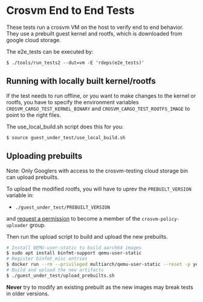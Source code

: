 # Crosvm End to End Tests

These tests run a crosvm VM on the host to verify end to end behavior. They use a prebuilt guest
kernel and rootfs, which is downloaded from google cloud storage.

The e2e_tests can be executed by:

`$ ./tools/run_tests2 --dut=vm -E 'rdeps(e2e_tests)'`

## Running with locally built kernel/rootfs

If the test needs to run offline, or you want to make changes to the kernel or rootfs, you have to
specify the environment variables `CROSVM_CARGO_TEST_KERNEL_BINARY` and
`CROSVM_CARGO_TEST_ROOTFS_IMAGE` to point to the right files.

The use_local_build.sh script does this for you:

`$ source guest_under_test/use_local_build.sh`

## Uploading prebuilts

Note: Only Googlers with access to the crosvm-testing cloud storage bin can upload prebuilts.

To upload the modified rootfs, you will have to uprev the `PREBUILT_VERSION` variable in:

- `./guest_under_test/PREBUILT_VERSION`

and [request a permission](http://go/crosvm/infra.md?cl=head#access-on-demand-to-upload-artifacts)
to become a member of the `crosvm-policy-uploader` group.

Then run the upload script to build and upload the new prebuilts.

```sh
# Install QEMU-user-static to build aarch64 images
$ sudo apt install binfmt-support qemu-user-static
# Register binfmt_misc entries
$ docker run --rm --privileged multiarch/qemu-user-static --reset -p yes
# Build and upload the new artifacts
$ ./guest_under_test/upload_prebuilts.sh
```

**Never** try to modify an existing prebuilt as the new images may break tests in older versions.
